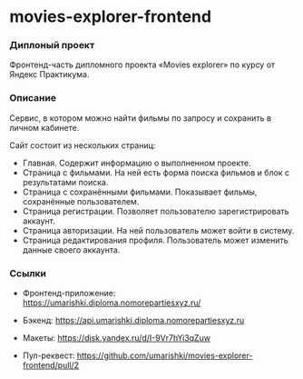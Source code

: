 # movies-explorer-frontend

### Диплоный проект
Фронтенд-часть дипломного проекта «Movies explorer» по курсу от Яндекс Практикума. 

### Описание
Сервис, в котором можно найти фильмы по запросу и сохранить в личном кабинете.

Сайт состоит из нескольких страниц:
* Главная. Содержит информацию о выполненном проекте.
* Страница с фильмами. На ней есть форма поиска фильмов и блок с результатами поиска.
* Страница с сохранёнными фильмами. Показывает фильмы, сохранённые пользователем.
* Страница регистрации. Позволяет пользователю зарегистрировать аккаунт.
* Страница авторизации. На ней пользователь может войти в систему.
* Страница редактирования профиля. Пользователь может изменить данные своего аккаунта.

### Ссылки

* Фронтенд-приложение: https://umarishki.diploma.nomorepartiesxyz.ru/
* Бэкенд: https://api.umarishki.diploma.nomorepartiesxyz.ru
* Макеты: https://disk.yandex.ru/d/I-9Vr7hYi3qZuw

* Пул-реквест: https://github.com/umarishki/movies-explorer-frontend/pull/2